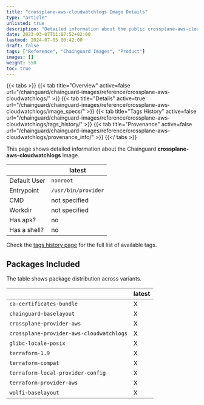 ```yaml
---
title: "crossplane-aws-cloudwatchlogs Image Details"
type: "article"
unlisted: true
description: "Detailed information about the public crossplane-aws-cloudwatchlogs Chainguard Image."
date: 2023-03-07T11:07:52+02:00
lastmod: 2024-07-05 00:42:00
draft: false
tags: ["Reference", "Chainguard Images", "Product"]
images: []
weight: 550
toc: true
---
```


{{< tabs >}}
{{< tab title="Overview" active=false url="/chainguard/chainguard-images/reference/crossplane-aws-cloudwatchlogs/" >}}
{{< tab title="Details" active=true url="/chainguard/chainguard-images/reference/crossplane-aws-cloudwatchlogs/image_specs/" >}}
{{< tab title="Tags History" active=false url="/chainguard/chainguard-images/reference/crossplane-aws-cloudwatchlogs/tags_history/" >}}
{{< tab title="Provenance" active=false url="/chainguard/chainguard-images/reference/crossplane-aws-cloudwatchlogs/provenance_info/" >}}
{{</ tabs >}}

This page shows detailed information about the Chainguard **crossplane-aws-cloudwatchlogs** Image.

|              | latest              |
|--------------|---------------------|
| Default User | `nonroot`           |
| Entrypoint   | `/usr/bin/provider` |
| CMD          | not specified       |
| Workdir      | not specified       |
| Has apk?     | no                  |
| Has a shell? | no                  |

Check the [tags history page](/chainguard/chainguard-images/reference/crossplane-aws-cloudwatchlogs/tags_history/) for the full list of available tags.

## Packages Included
The table shows package distribution across variants.

|                                          | latest |
|------------------------------------------|--------|
| `ca-certificates-bundle`                 | X      |
| `chainguard-baselayout`                  | X      |
| `crossplane-provider-aws`                | X      |
| `crossplane-provider-aws-cloudwatchlogs` | X      |
| `glibc-locale-posix`                     | X      |
| `terraform-1.9`                          | X      |
| `terraform-compat`                       | X      |
| `terraform-local-provider-config`        | X      |
| `terraform-provider-aws`                 | X      |
| `wolfi-baselayout`                       | X      |

